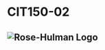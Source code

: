 # CIT150-02

## ![Rose-Hulman Logo](https://www.google.com/url?sa=i&url=https%3A%2F%2Fcommons.wikimedia.org%2Fwiki%2FFile%3ARose%25E2%2580%2593Hulman_Institute_of_Technology_wordmark.svg&psig=AOvVaw1AjxIe_LLjgeR79Z3n_ZvZ&ust=1680617897287000&source=images&cd=vfe&ved=0CA8QjRxqFwoTCMj_wtjzjf4CFQAAAAAdAAAAABAE) ##
